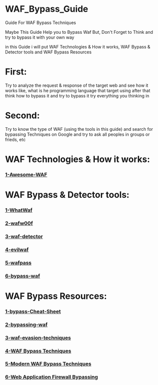 # WAF_Bypass_Guide
Guide For WAF Bypass Techniques

Maybe This Guide Help you to Bypass Waf 
But, Don't Forget to Think and try to bypass it with your own way

in this Guide i will put WAF Technologies & How it works, WAF Bypass & Detector tools and WAF Bypass Resources

# First: 
Try to analyze the request & response of the target web and see how it works like, what is he programming language that target using after that think how to bypass it and try to bypass it try everything you thinking in

# Second:
Try to know the type of WAF (using the tools in this guide) and search for bypassing Techniques on Google and try to ask all peoples in groups or frieds, etc 

# WAF Technologies & How it works:

<a href='https://github.com/0xInfection/Awesome-WAF'><h3>1-Awesome-WAF</h3></a>

# WAF Bypass & Detector tools:

<a href='https://github.com/Ekultek/WhatWaf'><h3>1-WhatWaf</h3></a>

<a href='https://github.com/EnableSecurity/wafw00f'><h3>2-wafw00f</h3></a>

<a href='https://github.com/shieldfy/waf-detector'><h3>3-waf-detector</h3></a>

<a href='https://github.com/eviltik/evilwaf'><h3>4-evilwaf</h3></a>

<a href='https://github.com/wafpassproject/wafpass'><h3>5-wafpass</h3></a>

<a href='https://github.com/PortSwigger/bypass-waf'><h3>6-bypass-waf</h3></a>

# WAF Bypass Resources:

<a href='https://github.com/Bo0oM/WAF-bypass-Cheat-Sheet'><h3>1-bypass-Cheat-Sheet</h3></a>

<a href='https://medium.com./@Pentestit_ru/bypassing-waf-4cfa1aad16bf'><h3>2-bypassing-waf</h3></a>

<a href='https://medium.com./secjuice/waf-evasion-techniques-718026d693d8'><h3>3-waf-evasion-techniques</h3></a>

<a href='https://www.youtube.com/watch?v=tSf_IXfuzXk'><h3>4-WAF Bypass Techniques</h3></a>

<a href='https://www.youtube.com/watch?v=nKJmgE-dYds'><h3>5-Modern WAF Bypass Techniques</h3></a>

<a href='https://www.youtube.com/watch?v=iQqwQXHwQk0'><h3>6-Web Application Firewall Bypassing</h3></a>

